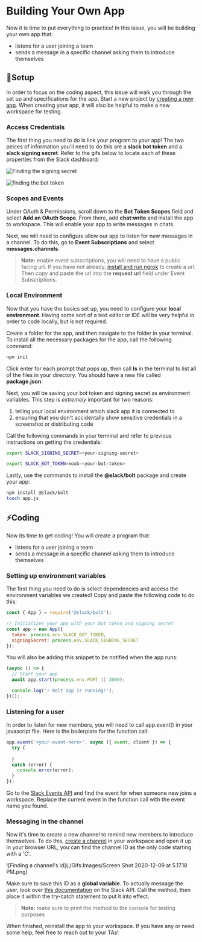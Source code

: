 # Building Your Own App

Now it is time to put everything to practice! In this issue, you will be building your own app that:

- listens for a user joining a team
- sends a message in a specific channel asking them to introduce themselves

## 🔨Setup

In order to focus on the coding aspect, this issue will walk you through the set up and specifications for the app. Start a new project by [creating a new app](https://api.slack.com/apps?new_app=1). When creating your app, it will also be helpful to make a new workspace for testing.

### Access Credentials

The first thing you need to do is link your program to your app! The two peices of information you'll need to do this are a **slack bot token** and a **slack signing secret**. Refer to the gifs below to locate each of these properties from the Slack dashboard:

![Finding the signing secret](./Gifs:Images/Slack-secret.gif)

![finding the bot token](./Gifs:Images/slack-bot-token.gif)



### Scopes and Events

Under OAuth & Permissions, scroll down to the **Bot Token Scopes** field and select **Add an OAuth Scope**. From there, add **chat:write** and install the app to workspace. This will enable your app to write messages in chats. 

Next, we will need to configure allow our app to listen for new messages in a channel. To do this, go to **Event Subscriptions** and select **messages.channels**.

> **Note:** enable event subscriptions, you will need to have a public facing url. If you have not already, [install and run ngrok](https://api.slack.com/tutorials/tunneling-with-ngrok) to create a url. Then copy and paste the url into the  **request url** field under Event Subscriptions.

### Local Environment

Now that you have the basics set up, you need to configure your **local environment**. Having some sort of a text editor or IDE will be very helpful in order to code locally, but is not required.  

Create a folder for the app, and then navigate to the folder in your terminal. To install all the necessary packages for the app, call the following command:

```javascript
npm init
```

Click enter for each prompt that pops up, then call **ls** in the terminal to list all of the files in your directory. You should have a new file called **package.json**. 

Next, you will be saving your bot token and signing secret as environment variables. This step is *extremely* important for two reasons:

1. telling your local environment which slack app it is connected to 
2. ensuring that you don't accidentally show sensitive credentials in a screenshot or distributing code

Call the following commands in your terminal and refer to previous instructions on getting the credentials:

```bash
export SLACK_SIGNING_SECRET=<your-signing-secret>
```

```bash
export SLACK_BOT_TOKEN=xoxb-<your-bot-token>
```

Lastly, use the commands to install the **@slack/bolt** package and create your app:

```bash
npm install @slack/bolt
touch app.js
```



## ⚡️Coding

Now its time to get coding! You will create a program that:

- listens for a user joining a team
- sends a message in a specific channel asking them to introduce themselves

### Setting up environment variables

The first thing you need to do is select dependencies and access the environment variables we created! Copy and paste the following code to do this:

```javascript
const { App } = require('@slack/bolt');

// Initializes your app with your bot token and signing secret
const app = new App({
  token: process.env.SLACK_BOT_TOKEN,
  signingSecret: process.env.SLACK_SIGNING_SECRET
});
```

You will also be adding this snippet to be notified when the app runs:

```javascript
(async () => {
  // Start your app
  await app.start(process.env.PORT || 3000);

  console.log('⚡️ Bolt app is running!');
})();
```



### Listening for a user

In order to listen for new members, you will need to call app.event() in your javascript file. Here is the boilerplate for the function call:

```javascript
app.event('<your-event-here>', async ({ event, client }) => {
  try {
  
  }
  catch (error) {
    console.error(error);
  }
});
```

Go to the [Slack Events API](https://api.slack.com/events) and find the event for when someone new joins a workspace. Replace the current event in the function call with the event name you found.



### Messaging in the channel

Now it's time to create a new channel to remind new members to introduce themselves. To do this, [create a channel](https://slack.com/help/articles/201402297-Create-a-channel) in your workspace and open it up. In your browser URL, you can find the channel ID as the only code starting with a 'C'.

![Finding a channel's id](./Gifs:Images/Screen Shot 2020-12-09 at 5.17.18 PM.png)

Make sure to save this ID as a **global variable**. To actually message the user, look over [this documentation](https://api.slack.com/methods/chat.postMessage) on the Slack API. Call the method, then place it within the try-catch statement to put it into effect. 

> **Note:** make sure to print the method to the console for testing purposes

When finished, reinstall the app to your workspace. If you have any or need some help, feel free to reach out to your TAs!

